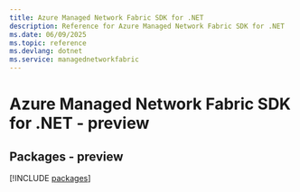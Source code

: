 ```yaml
---
title: Azure Managed Network Fabric SDK for .NET
description: Reference for Azure Managed Network Fabric SDK for .NET
ms.date: 06/09/2025
ms.topic: reference
ms.devlang: dotnet
ms.service: managednetworkfabric
---
```

# Azure Managed Network Fabric SDK for .NET - preview
## Packages - preview
[!INCLUDE [packages](managed-network-fabric-index.md)]